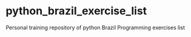 # python_brazil_exercise_list
 Personal training repository of python Brazil Programming exercises list
